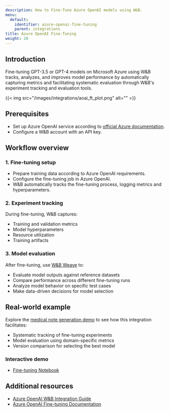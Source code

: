 ```yaml
---
description: How to Fine-Tune Azure OpenAI models using W&B.
menu:
  default:
    identifier: azure-openai-fine-tuning
    parent: integrations
title: Azure OpenAI Fine-Tuning
weight: 20
---
```


## Introduction
Fine-tuning GPT-3.5 or GPT-4 models on Microsoft Azure using W&B tracks, analyzes, and improves model performance by automatically capturing metrics and facilitating systematic evaluation through W&B's experiment tracking and evaluation tools.

{{< img src="/images/integrations/aoai_ft_plot.png" alt="" >}}

## Prerequisites
- Set up Azure OpenAI service according to [official Azure documentation](https://wandb.me/aoai-wb-int).
- Configure a W&B account with an API key.

## Workflow overview

### 1. Fine-tuning setup
- Prepare training data according to Azure OpenAI requirements.
- Configure the fine-tuning job in Azure OpenAI.
- W&B automatically tracks the fine-tuning process, logging metrics and hyperparameters.

### 2. Experiment tracking
During fine-tuning, W&B captures:
- Training and validation metrics
- Model hyperparameters
- Resource utilization
- Training artifacts

### 3. Model evaluation
After fine-tuning, use [W&B Weave](https://weave-docs.wandb.ai) to:
- Evaluate model outputs against reference datasets
- Compare performance across different fine-tuning runs
- Analyze model behavior on specific test cases
- Make data-driven decisions for model selection

## Real-world example
Explore the [medical note generation demo](https://wandb.me/aoai-ft-colab) to see how this integration facilitates:
- Systematic tracking of fine-tuning experiments
- Model evaluation using domain-specific metrics
- Version comparison for selecting the best model

### Interactive demo
* [Fine-tuning Notebook](https://colab.research.google.com/github/wandb/examples/blob/master/colabs/azure/azure_gpt_medical_notes.ipynb)

## Additional resources
- [Azure OpenAI W&B Integration Guide](https://wandb.me/aoai-wb-int)
- [Azure OpenAI Fine-tuning Documentation](https://learn.microsoft.com/en-us/azure/ai-services/openai/how-to/fine-tuning?tabs=turbo%2Cpython&pivots=programming-language-python)